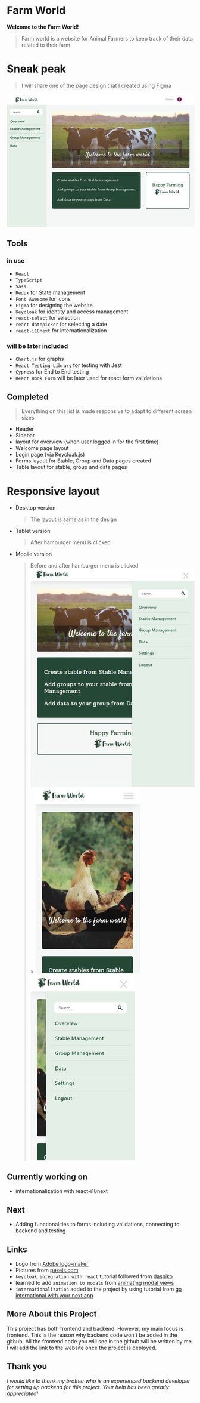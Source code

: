 # Farm World

**Welcome to the Farm World!**

> Farm world is a website for Animal Farmers to keep track of their data related to their farm

# Sneak peak

> I will share one of the page design that I created using Figma

![farm world website](/public/assets/farmWebsite.jpg)

## Tools

### in use
- `React`
- `TypeScript`
- `Sass`
- `Redux` for State management
- `Font Awesome` for icons
- `Figma` for designing the website
- `Keycloak` for identity and access management
- `react-select` for selection
- `react-datepicker` for selecting a date
- `react-i18next` for internationalization

### will be later included
- `Chart.js` for graphs
- `React Testing Library` for testing with Jest
- `Cypress` for End to End testing
- `React Hook Form` will be later used for react form validations

## Completed

> Everything on this list is made responsive to adapt to different screen sizes

- Header
- Sidebar
- layout for overview (when user logged in for the first time)
- Welcome page layout
- Login page (via Keycloak.js)
- Forms layout for Stable, Group and Data pages created
- Table layout for stable, group and data pages

# Responsive layout

- Desktop version
  > The layout is same as in the design
- Tablet version
  > After hamburger menu is clicked
- Mobile version
  > Before and after hamburger menu is clicked
  > ![tablet version](/public/assets/sidebarTablet.jpg) > ![mobile version](/public/assets/sidebarMobile.jpg) ![mobile version](/public/assets/sidebarMobileOff.jpg)

## Currently working on

- internationalization with react-i18next

## Next

- Adding functionalities to forms including validations, connecting to backend and testing

## Links

- Logo from [Adobe logo-maker](https://express.adobe.com/express-apps/logo-maker/)
- Pictures from [pexels.com](https://www.pexels.com/)
- `keycloak integration with react` tutorial followed from [dasniko](https://github.com/dasniko/keycloak-reactjs-demo/)
- learned to add `animation to modals` from [animating modal views](https://web.dev/animating-modal-views/)
- `internationalization` added to the project by using tutorial from [go international with your next app](https://www.youtube.com/watch?v=baLjPx_wFi4&list=LL&index=2&t=1265s&ab_channel=YouSuckAtCoding)

## More About this Project

This project has both frontend and backend. However, my main focus is frontend. This is the reason why backend code won't be added in the github. All the frontend code you will see in the github will be written by me. I will add the link to the website once the project is deployed.

## Thank you

_I would like to thank my brother who is an experienced backend developer for setting up backend for this project. Your help has been greatly appreciated!_
